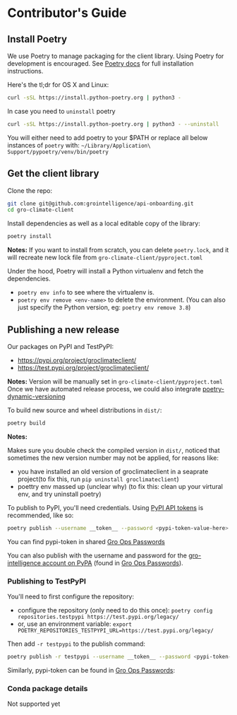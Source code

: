 # Contributor's Guide

## Install Poetry

We use Poetry to manage packaging for the client library. Using Poetry for
development is encouraged. See [Poetry docs](https://python-poetry.org/docs/)
for full installation instructions.

Here's the tl;dr for OS X and Linux:

```sh
curl -sSL https://install.python-poetry.org | python3 -
```

In case you need to `uninstall` poetry
```sh
curl -sSL https://install.python-poetry.org | python3 - --uninstall
```

You will either need to add poetry to your $PATH or replace all below instances of `poetry` with:
`~/Library/Application\ Support/pypoetry/venv/bin/poetry`

## Get the client library

Clone the repo:

```sh
git clone git@github.com:grointelligence/api-onboarding.git
cd gro-climate-client
```

Install dependencies as well as a local editable copy of the library:

```sh
poetry install
```

**Notes:**
If you want to install from scratch, you can delete `poetry.lock`,
and it will recreate new lock file from `gro-climate-client/pyproject.toml`

Under the hood, Poetry will install a Python virtualenv and fetch the
dependencies.

- `poetry env info` to see where the virtualenv is.
- `poetry env remove <env-name>` to delete the environment. (You can also just
  specify the Python version, eg: `poetry env remove 3.8`)



## Publishing a new release

Our packages on PyPI and TestPyPI:
- https://pypi.org/project/groclimateclient/
- https://test.pypi.org/project/groclimateclient/

**Notes:**
Version will be manually set in `gro-climate-client/pyproject.toml`
Once we have automated release process, we could also integrate [poetry-dynamic-versioning](https://github.com/mtkennerly/poetry-dynamic-versioning)

To build new source and wheel distributions in `dist/`:

```sh
poetry build
```
**Notes:**

Makes sure you double check the compiled version in `dist/`, noticed that sometimes the new version number may not be applied, for reasons like:
- you have installed an old version of groclimateclient in a seaprate project(to fix this, run `pip uninstall groclimateclient`)
- poettry env massed up (unclear why) (to fix this: clean up your virtural env, and try uninstall poetry)

To publish to PyPI, you'll need credentials. Using [PyPI API
tokens](https://pypi.org/help/#apitoken) is recommended, like so:

```sh
poetry publish --username __token__ --password <pypi-token-value-here>
```

You can find pypi-token in shared [Gro Ops Passwords](https://docs.google.com/spreadsheets/d/19G8u229adwani2TR9iJ7CQ60EOftlW4EzziFy5fOyGc/edit#gid=0)

You can also publish with the username and password for the [gro-intelligence
account on PyPA](https://pypi.org/user/gro-intelligence/) (found in [Gro Ops Passwords](https://docs.google.com/spreadsheets/d/19G8u229adwani2TR9iJ7CQ60EOftlW4EzziFy5fOyGc/edit#gid=0)).

### Publishing to TestPyPI

You'll need to first configure the repository:

- configure the repository (only need to do this once): `poetry config
  repositories.testpypi https://test.pypi.org/legacy/`
- or, use an environment variable: `export
  POETRY_REPOSITORIES_TESTPYPI_URL=https://test.pypi.org/legacy/`

Then add `-r testpypi` to the publish command:

```sh
poetry publish -r testpypi --username __token__ --password <pypi-token-value-here>
```
Similarly, pypi-token can be found in [Gro Ops Passwords](https://docs.google.com/spreadsheets/d/19G8u229adwani2TR9iJ7CQ60EOftlW4EzziFy5fOyGc/edit#gid=0):

### Conda package details

Not supported yet
